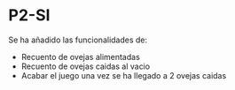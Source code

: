 # P2-SI
Se ha añadido las funcionalidades de: 
- Recuento de ovejas alimentadas
- Recuento de ovejas caidas al vacio
- Acabar el juego una vez se ha llegado a 2 ovejas caidas
